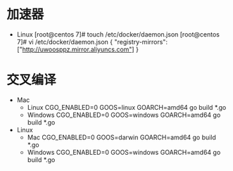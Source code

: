 # 加速器
- Linux
	[root@centos 7]# touch /etc/docker/daemon.json
	[root@centos 7]# vi /etc/docker/daemon.json
		{
            "registry-mirrors": ["http://uwoosppz.mirror.aliyuncs.com"]
		}

# 交叉编译
- Mac
	- Linux
		CGO_ENABLED=0 GOOS=linux GOARCH=amd64 go build *.go
	- Windows
		CGO_ENABLED=0 GOOS=windows GOARCH=amd64 go build *.go
- Linux
	- Mac
		CGO_ENABLED=0 GOOS=darwin GOARCH=amd64 go build *.go
	- Windows
		CGO_ENABLED=0 GOOS=windows GOARCH=amd64 go build *.go